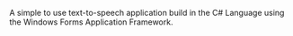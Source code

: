 A simple to use text-to-speech application build in the C# Language using the Windows Forms Application Framework.
